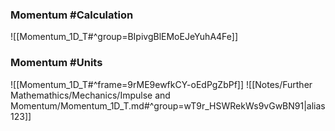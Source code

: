 ### Momentum #Calculation
![[Momentum_1D_T#^group=BIpivgBlEMoEJeYuhA4Fe]]
### Momentum #Units
![[Momentum_1D_T#^frame=9rME9ewfkCY-oEdPgZbPf]]
![[Notes/Further Mathemathics/Mechanics/Impulse and Momentum/Momentum_1D_T.md#^group=wT9r_HSWRekWs9vGwBN91|alias123]]
